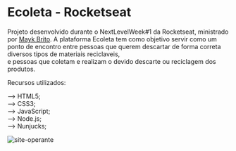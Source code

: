 # Ecoleta - Rocketseat
Projeto desenvolvido durante o NextLevelWeek#1 da Rocketseat, ministrado por <a href="https://github.com/maykbrito">Mayk Brito</a>.
A plataforma Ecoleta tem como objetivo servir como um ponto de encontro entre pessoas que querem descartar de forma correta diversos tipos de materiais reciclaveis,<br>
e pessoas que coletam e realizam o devido descarte ou reciclagem dos produtos. 

Recursos utilizados:

–> HTML5; <br>
–> CSS3; <br>
–> JavaScript; <br>
–> Node.js; <br>
–> Nunjucks; <br>

![site-operante](https://github.com/GuihLeme/Ecoleta/blob/master/ECOLETA.gif)
